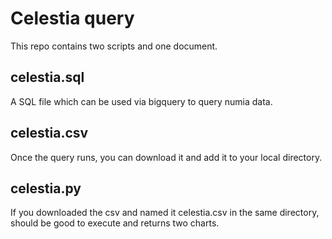 # Celestia query

This repo contains two scripts and one document.

## celestia.sql

A SQL file which can be used via bigquery to query numia data.

## celestia.csv

Once the query runs, you can download it and add it to your local directory.

## celestia.py

If you downloaded the csv and named it celestia.csv in the same directory, should be good to execute and returns two charts.
